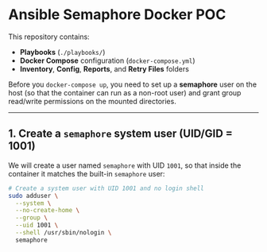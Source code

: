 # Ansible Semaphore Docker POC

This repository contains:

- **Playbooks** (`./playbooks/`)
- **Docker Compose** configuration (`docker-compose.yml`)
- **Inventory**, **Config**, **Reports**, and **Retry Files** folders

Before you `docker-compose up`, you need to set up a **semaphore** user on the host (so that the container can run as a non-root user) and grant group read/write permissions on the mounted directories.

---

## 1. Create a `semaphore` system user (UID/GID = 1001)

We will create a user named `semaphore` with UID `1001`, so that inside the container it matches the built-in `semaphore` user:

```bash
# Create a system user with UID 1001 and no login shell
sudo adduser \
  --system \
  --no-create-home \
  --group \
  --uid 1001 \
  --shell /usr/sbin/nologin \
  semaphore

